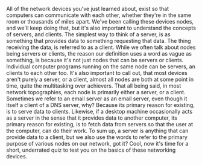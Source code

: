 All of the network devices you've just learned about, exist so that computers
can communicate with each other, whether they're in the same room or thousands
of miles apart. We've been calling these devices nodes, and we'll keep doing
that, but it's also important to understand the concepts of servers, and
clients. The simplest way to think of a server, is as something that provides
data to something requesting that data. The thing receiving the data, is
referred to as a client. While we often talk about nodes being servers or
clients, the reason our definition uses a word as vague as something, is because
it's not just nodes that can be servers or clients. Individual computer programs
running on the same node can be servers, an clients to each other too. It's also
important to call out, that most devices aren't purely a server, or a client,
almost all nodes are both at some point in time, quite the multitasking over
achievers. That all being said, in most network topographies, each node is
primarily either a server, or a client. Sometimes we refer to an email server as
an email server, even though it itself a client of a DNS server, why? Because
its primary reason for existing, is to serve data to clients. Likewise, if a
desktop machine occasionally acts as a server in the sense that it provides data
to another computer, its primary reason for existing, is to fetch data from
servers so that the user at the computer, can do their work. To sum up, a server
is anything that can provide data to a client, but we also use the words to
refer to the primary purpose of various nodes on our network, got it? Cool, now
it's time for a short, underrated quiz to test you on the basics of these
networking devices.
